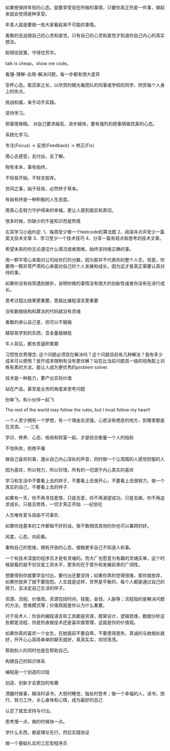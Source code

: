 如果想保持年轻的心态，就要享受现在所做的事情，只要你真正热爱一件事，做起来就会觉得是种享受。

年青人就是要做一些大家看起来不可能的事情。

勇敢的去追随自己的心灵和直觉，只有自己的心灵和直觉才知道你自己内心的真实想法。

耐得住寂寞，守得住芳华。

talk is cheap，show me code。

看懂-理解-会用-解决问题，每一步都有很大差异

空杯心态。取百家之长，以欣赏的眼光看团队的同事或学校的同学，欣赏每个人身上的优点。

挑战权威，亲手动手实践。

坚持学习。

把事情做精。
对自己要求越高，进步越快，要有强烈的把事情做完美的心态。

系统化学习。

专注(Focus) -> 反馈(Feedback) -> 修正(Fix)

 用心去感受，去付出，去了解。
 
 物有本末，事有始终。
 
 不轻易开始，不轻言放弃。
 
 世间之事，始于轻易，必然终于草率。
 
 有始有终是一种积极的人生态度。
 
 用真心去努力守护得来的幸福，更让人感到踏实和真切。

 很多时候，你缺少的不是知识而是热情
 
 左耳学习小组约定: 
	1、每周至少做一个leetcode的算法题
	2、阅读并点评至少一篇英文技术文章
	3、学习至少一个技术技巧
	4、分享一篇有观点和思考的技术文章。

希望未来的你无论遇见什么情况或者困难，始终坚持做正确的事。

用一颗平常心来面对公司给你打的分数，因为那并不代表你的整个人生。但是，你要用一颗非常严肃的心来面对自己的个人发展和成长，因为这才是真正需要认真对待的事。

如果你没有经常遇到挫折，说明你做的事情没有很大的创新性或者你没有在进行成长。

思考过程比结果更重要，思路比编程语言更重要

没有数据结构和算法的代码就没有灵魂

勇敢的承认自己差，但可以不服输

越容易学到的东西，含金量就越低

牛人背后，都有苦逼积累期

习惯性优秀理念: 这个问题必须现在解决吗？这个问题目前有几种解法？我有多少成本可以使用？放开成本限制有没有更优解？站在比当前问题高一级的视角配上训练有素的方法，能让人成为更优秀的problem solver.

技术是一种能力，要产出实际价值

站在产品，甚至是业务的角度来思考问题

别单飞，和小伙伴一起飞

The rest of the world may follow the rules, but I must follow my heart!

一个人至少拥有一个梦想，有一个理由去坚强。心若没有栖息的地方，到哪里都是在流浪。  ---三毛

学识、修养、心态、格局和财富一起，才是综合衡量一个人的指标

不怕失败，拒绝平庸

做自己喜欢的事，遵从自己内心深处的声音，同时做一个让周围的人感觉舒服的人

因为喜欢，所以努力，所以珍惜，所有的一切源于内心真实的喜欢

学习和生活中不要看上去的样子，不要看上去很开心，不要看上去很努力，做一个真实的自己，不要看上去的样子.

如果有一天，你不再寻找爱情，只是去爱，你不再渴望成功，只是去做，你不再追求成长，只是去修炼，一切才真正开始. ---纪伯伦

人生唯有爱与自由不可辜负.

如果你连基本的工作都做不好的话，我不敢相信其他的你也可以兼顾的好。

风度，心态，向前看。

重构自己的思维，拥有开放的心态，接触更多自己不知道人和事。

一个有技术深度的程序员才是有灵魂的。而大厂也愿意为有趣的灵魂买单，这个时候就看的就不仅仅是工资水平，更多的在于晋升和发展前景的广阔性。

想要得到你就要学会付出，要付出还要坚持；如果你真的觉得很难，那你就放弃，如果你放弃了就不要抱怨。人生就是这样，世界是平衡的，每个人都是通过自己的努力，去决定自己生活的样子。

资源、流程、价值观。资源包括时间，技能，金钱，人脉等；流程指的是解决问题的方法，思维模式等；价值观就是你认为什么重要。

对于技术人：你会的编程语言和工具都是资源，框架设计，逻辑思维，数据分析这些都是流程，你是热衷做技术还是喜欢做管理，这就是你的价值观。

如果你真的喜欢一个女生，在她面前不要自卑，不要患得患失，真诚的与她相处就好，开开心心简简单单的聊天就好，真真实实，坦坦荡荡。

帮助别人的同时也是在帮助自己。

构建自己的知识体系

编程是一个创造的过程

创造、创新才会更加的有趣

清醒时做事，糊涂时读书，大怒时睡觉，独处时思考；做一个幸福的人，读书，旅行，努力工作，关心身体和心情，成为最好的自己

认定了就去坚持与付出。

思考慢一点，做的时候快一点。

学什么东西，都是理论先行，然后实践验证

做一个基础扎实的工匠型程序员

